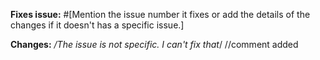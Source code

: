 **Fixes issue:** #[Mention the issue number it fixes or add the details of the changes if it doesn't has a specific issue.]

**Changes:**
*/The issue is not specific. I can't fix that*/
//comment added
